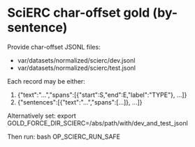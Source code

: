 SciERC char-offset gold (by-sentence)
====================================

Provide char-offset JSONL files:

- var/datasets/normalized/scierc/dev.jsonl
- var/datasets/normalized/scierc/test.jsonl

Each record may be either:
1) {"text":"...","spans":[{"start":S,"end":E,"label":"TYPE"}, ...]}
2) {"sentences":[{"text":"...","spans":[...]}, ...]}

Alternatively set:
export GOLD_FORCE_DIR_SCIERC=/abs/path/with/dev_and_test_jsonl

Then run:
bash OP_SCIERC_RUN_SAFE
